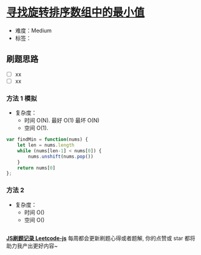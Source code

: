 # [寻找旋转排序数组中的最小值](https://leetcode-cn.com/problems/find-minimum-in-rotated-sorted-array/)

- 难度：Medium
- 标签：

## 刷题思路

- [ ] xx
- [ ] xx

### 方法 1 模拟

- 复杂度：
    - 时间 O(N). 最好 O(1) 最坏 O(N)
    - 空间 O(1).

``` js
var findMin = function(nums) {
    let len = nums.length
    while (nums[len-1] < nums[0]) {
        nums.unshift(nums.pop())
    }
    return nums[0]
};
```

### 方法 2

- 复杂度：
    - 时间 O()
    - 空间 O()

``` js

```

**[JS刷题记录 Leetcode-js](https://github.com/Nodreame/leetcode-js)** 每周都会更新刷题心得或者题解, 你的点赞或 star 都将助力我产出更好内容~
